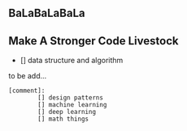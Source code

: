 ## BaLaBaLaBaLa



## Make A Stronger Code Livestock
- [] data structure and algorithm


to be add...

    [comment]:
            [] design patterns
            [] machine learning
            [] deep learning
            [] math things

